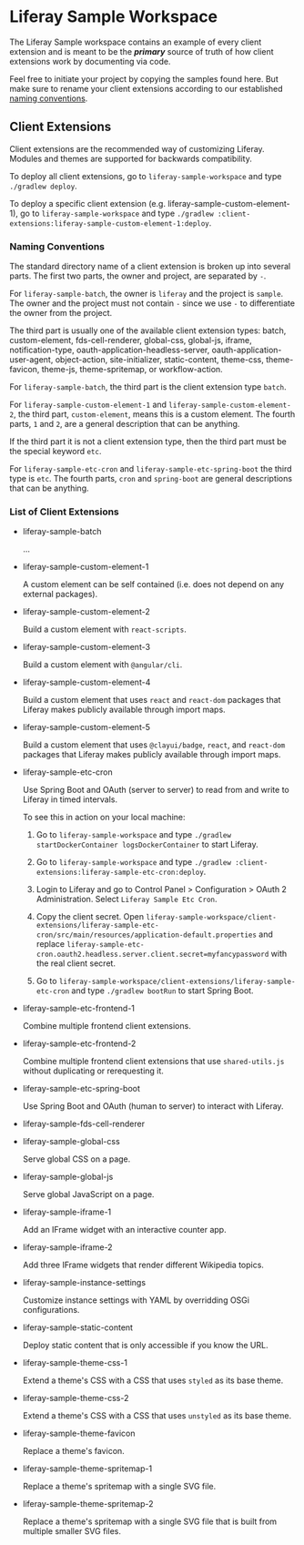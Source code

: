 # Liferay Sample Workspace

The Liferay Sample workspace contains an example of every client extension and is meant to be the ***primary*** source of truth of how client extensions work by documenting via code.

Feel free to initiate your project by copying the samples found here. But make sure to rename your client extensions according to our established [naming conventions](#naming-conventions).

## Client Extensions

Client extensions are the recommended way of customizing Liferay. Modules and themes are supported for backwards compatibility.

To deploy all client extensions, go to `liferay-sample-workspace` and type `./gradlew deploy`.

To deploy a specific client extension (e.g. liferay-sample-custom-element-1), go to `liferay-sample-workspace` and type `./gradlew :client-extensions:liferay-sample-custom-element-1:deploy`.

### Naming Conventions

The standard directory name of a client extension is broken up into several parts. The first two parts, the owner and project, are separated by `-`.

For `liferay-sample-batch`, the owner is `liferay` and the project is `sample`. The owner and the project must not contain `-` since we use `-` to differentiate the owner from the project.

The third part is usually one of the available client extension types: batch, custom-element, fds-cell-renderer, global-css, global-js, iframe, notification-type, oauth-application-headless-server, oauth-application-user-agent, object-action, site-initializer, static-content, theme-css, theme-favicon, theme-js, theme-spritemap, or workflow-action.

For `liferay-sample-batch`, the third part is the client extension type `batch`.

For `liferay-sample-custom-element-1` and `liferay-sample-custom-element-2`, the third part, `custom-element`, means this is a custom element. The fourth parts, `1` and `2`, are a general description that can be anything.

If the third part it is not a client extension type, then the third part must be the special keyword `etc`.

For `liferay-sample-etc-cron` and `liferay-sample-etc-spring-boot` the third type is `etc`. The fourth parts, `cron` and `spring-boot` are general descriptions that can be anything.

### List of Client Extensions

- liferay-sample-batch

	...

- liferay-sample-custom-element-1

	A custom element can be self contained (i.e. does not depend on any external packages).

- liferay-sample-custom-element-2

	Build a custom element with `react-scripts`.

- liferay-sample-custom-element-3

	Build a custom element with `@angular/cli`.

- liferay-sample-custom-element-4

	Build a custom element that uses `react` and `react-dom` packages that Liferay makes publicly available through import maps.

- liferay-sample-custom-element-5

	Build a custom element that uses `@clayui/badge`, `react`, and `react-dom` packages that Liferay makes publicly available through import maps.

- liferay-sample-etc-cron

	Use Spring Boot and OAuth (server to server) to read from and write to Liferay in timed intervals.

	To see this in action on your local machine:

	1. Go to `liferay-sample-workspace` and type `./gradlew startDockerContainer logsDockerContainer` to start Liferay.

	1. Go to `liferay-sample-workspace` and type `./gradlew :client-extensions:liferay-sample-etc-cron:deploy`.

	1. Login to Liferay and go to Control Panel > Configuration > OAuth 2 Administration. Select `Liferay Sample Etc Cron`.

	1. Copy the client secret. Open `liferay-sample-workspace/client-extensions/liferay-sample-etc-cron/src/main/resources/application-default.properties` and replace `liferay-sample-etc-cron.oauth2.headless.server.client.secret=myfancypassword` with the real client secret.

	1. Go to `liferay-sample-workspace/client-extensions/liferay-sample-etc-cron` and type `./gradlew bootRun` to start Spring Boot.

- liferay-sample-etc-frontend-1

	Combine multiple frontend client extensions.

- liferay-sample-etc-frontend-2

	Combine multiple frontend client extensions that use `shared-utils.js` without duplicating or rerequesting it.

- liferay-sample-etc-spring-boot

	Use Spring Boot and OAuth (human to server) to interact with Liferay.

- liferay-sample-fds-cell-renderer

- liferay-sample-global-css

	Serve global CSS on a page.

- liferay-sample-global-js

	Serve global JavaScript on a page.

- liferay-sample-iframe-1

	Add an IFrame widget with an interactive counter app.

- liferay-sample-iframe-2

	Add three IFrame widgets that render different Wikipedia topics.

- liferay-sample-instance-settings

	Customize instance settings with YAML by overridding OSGi configurations.

- liferay-sample-static-content

	Deploy static content that is only accessible if you know the URL.

- liferay-sample-theme-css-1

	Extend a theme's CSS with a CSS that uses `styled` as its base theme.

- liferay-sample-theme-css-2

	Extend a theme's CSS with a CSS that uses `unstyled` as its base theme.

- liferay-sample-theme-favicon

	Replace a theme's favicon.

- liferay-sample-theme-spritemap-1

	Replace a theme's spritemap with a single SVG file.

- liferay-sample-theme-spritemap-2

	Replace a theme's spritemap with a single SVG file that is built from multiple smaller SVG files.